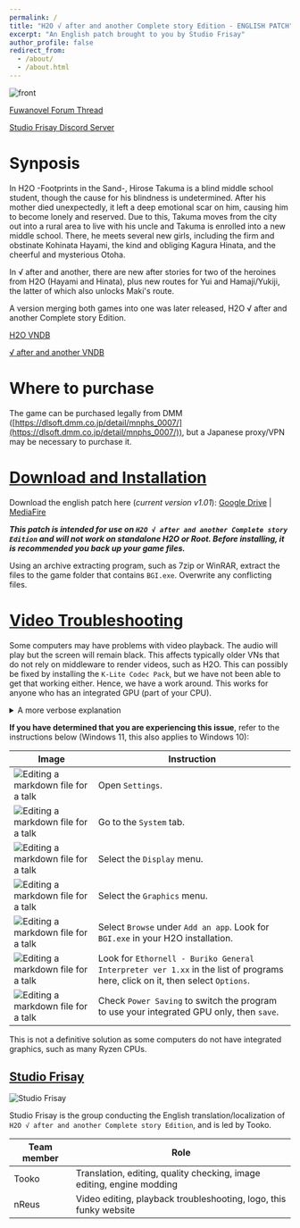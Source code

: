 ```yaml
---
permalink: /
title: "H2O √ after and another Complete story Edition - ENGLISH PATCH"
excerpt: "An English patch brought to you by Studio Frisay"
author_profile: false
redirect_from: 
  - /about/
  - /about.html
---
```


![front](https://i.imgur.com/mXrCzJo.png)

[Fuwanovel Forum Thread](https://forums.fuwanovel.net/topic/25582-studio-frisay-h2o-√-after-and-another-complete-story-edition-translation-project/)

[Studio Frisay Discord Server](https://discord.gg/9x4TTKz5t3)

Synposis
======
In H2O -Footprints in the Sand-, Hirose Takuma is a blind middle school student, though the cause for his blindness is undetermined. After his mother died unexpectedly, it left a deep emotional scar on him, causing him to become lonely and reserved. Due to this, Takuma moves from the city out into a rural area to live with his uncle and Takuma is enrolled into a new middle school. There, he meets several new girls, including the firm and obstinate Kohinata Hayami, the kind and obliging Kagura Hinata, and the cheerful and mysterious Otoha.

In √ after and another, there are new after stories for two of the heroines from H2O (Hayami and Hinata), plus new routes for Yui and Hamaji/Yukiji, the latter of which also unlocks Maki's route.

A version merging both games into one was later released, H2O √ after and another Complete story Edition.

[H2O VNDB](https://vndb.org/v473)

[√ after and another VNDB](https://vndb.org/v561)

Where to purchase
======

The game can be purchased legally from DMM ([https://dlsoft.dmm.co.jp/detail/mnphs_0007/](https://dlsoft.dmm.co.jp/detail/mnphs_0007/)), but a Japanese proxy/VPN may be necessary to purchase it.

[Download and Installation](#download-and-installation)
======

Download the english patch here (*current version v1.01*):
[Google Drive](https://drive.google.com/file/d/1k3Q1Ymz3v0wjSMKFk-BWAB2pMH-IGR-2/view?usp=sharing) | [MediaFire](https://www.mediafire.com/file/bdrly2o80alrfnz/) 

***This patch is intended for use on `H2O √ after and another Complete story Edition` and will not work on standalone H2O or Root. Before installing, it is recommended you back up your game files.***

Using an archive extracting program, such as 7zip or WinRAR, extract the files to the game folder that contains `BGI.exe`. Overwrite any conflicting files. 

[Video Troubleshooting](#video-troubleshooting)
======
Some computers may have problems with video playback. The audio will play but the screen will remain black.
This affects typically older VNs that do not rely on middleware to render videos, such as H2O. This can possibly be fixed by installing the `K-Lite Codec Pack`, but we have not been able to get that working either. Hence, we have a work around. This works for anyone who has an integrated GPU (part of your CPU).

<details>
  <summary>A more verbose explanation</summary>

  ```
  This is an issue with recent drivers on modern hardware, especially seen on Nvidia GPUs. We haven't tested AMD GPUs since we don't have those. This is likely because the in-built video codec on these GPUs have been broken in some form after a driver update, and the only reason video players like VLC can play these videos using GPU acceleration is because they utilize external third-party codecs that interface graphics hardware differently (like the stuff from K-Lite).

H2O plays videos directly off graphics hardware using those same broken in-built video codecs.

This is an issue that occurs regardless of using Windows 10 or 11.
  ```
</details>

**If you have determined that you are experiencing this issue**, refer to the instructions below (Windows 11, this also applies to Windows 10):

| Image | Instruction |
| ----------- | ----------- |
| ![Editing a markdown file for a talk](https://i.imgur.com/ATdzIkg.png) | Open `Settings`. |
| ![Editing a markdown file for a talk](https://i.imgur.com/qPcWUol.png) | Go to the `System` tab. |
| ![Editing a markdown file for a talk](https://i.imgur.com/F3x42JG.png) | Select the `Display` menu. |
| ![Editing a markdown file for a talk](https://i.imgur.com/HkWebLW.png) | Select the `Graphics` menu. |
| ![Editing a markdown file for a talk](https://i.imgur.com/WLbJ4bt.png) | Select `Browse` under `Add an app`. Look for `BGI.exe` in your H2O installation. |
| ![Editing a markdown file for a talk](https://i.imgur.com/14bOwVf.png) | Look for `Ethornell - Buriko General Interpreter ver 1.xx` in the list of programs here, click on it, then select `Options`. |
| ![Editing a markdown file for a talk](https://i.imgur.com/DSCV4ID.png) | Check `Power Saving` to switch the program to use your integrated GPU only, then `save`. |

This is not a definitive solution as some computers do not have integrated graphics, such as many Ryzen CPUs.

[Studio Frisay](#studio-frisay)
------
![Studio Frisay](https://i.imgur.com/YUJqWqi.png)

Studio Frisay is the group conducting the English translation/localization of `H2O √ after and another Complete story Edition`, and is led by Tooko.

| Team member | Role |
| ----------- | ----------- |
| Tooko | Translation, editing, quality checking, image editing, engine modding |
| nReus | Video editing, playback troubleshooting, logo, this funky website | 

